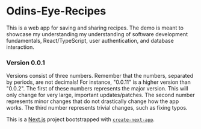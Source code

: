 # Odins-Eye-Recipes
This is a web app for saving and sharing recipes. The demo is meant to showcase my understanding my understanding of software development fundamentals, React/TypeScript, user authentication, and database interaction.

### Version 0.0.1
Versions consist of three numbers. Remember that the numbers, separated by periods, are not decimals! For instance, "0.0.11" is a higher version than "0.0.2".
The first of these numbers represents the major version. This will only change for very large, important updates/patches.
The second number represents minor changes that do not drastically change how the app works.
The third number represents trivial changes, such as fixing typos.

This is a [Next.js](https://nextjs.org) project bootstrapped with [`create-next-app`](https://nextjs.org/docs/app/api-reference/cli/create-next-app).
